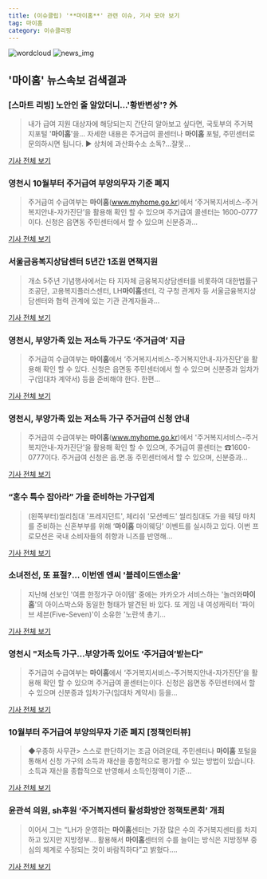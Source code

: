 ```yaml
---
title: (이슈클립) '**마이홈**' 관련 이슈, 기사 모아 보기
tag: 마이홈
category: 이슈클리핑
---
```

![wordcloud](https://s3.ap-northeast-2.amazonaws.com/lyrics101-wordcloud/2018-08-28-1535408403.png)
![news_img](https://user-images.githubusercontent.com/42597476/44507050-1206f400-a6e4-11e8-8d98-7ffbfebb353f.png)
## **'**마이홈**'** 뉴스속보 검색결과
### [스마트 리빙] 노안인 줄 알았더니…'황반변성'? 外

>내가 급여 지원 대상자에 해당되는지 간단히 알아보고 싶다면, 국토부의 주거복지포털 '**마이홈**'을... 자세한 내용은 주거급여 콜센터나 **마이홈** 포털, 주민센터로 문의하시면 됩니다. ▶ 상처에 과산화수소 소독?…잘못...

<a href="http://imnews.imbc.com/replay/2018/nwtoday/article/4788796_22669.html" target="_blank">기사 전체 보기</a>

### 영천시 10월부터 주거급여 부양의무자 기준 폐지

>주거급여 수급여부는 **마이홈**(www.myhome.go.kr)에서 ‘주거복지서비스-주거복지안내-자가진단’을 활용해 확인 할 수 있으며 주거급여 콜센터는 1600-0777이다. 신청은 읍면동 주민센터에서 할 수 있으며 신분증과...

<a href="http://www.newsway.co.kr/news/view?tp=1&ud=2018082708015874072" target="_blank">기사 전체 보기</a>

### 서울금융복지상담센터 5년간 1조원 면책지원

>개소 5주년 기념행사에서는 타 지자체 금융복지상담센터를 비롯하여 대한법률구조공단, 고용복지플러스센터, LH**마이홈**센터, 각 구청 관계자 등 서울금융복지상담센터와 협력 관계에 있는 기관 관계자들과...

<a href="http://www.gokorea.kr/news/articleView.html?idxno=50561" target="_blank">기사 전체 보기</a>

### 영천시, 부양가족 있는 저소득 가구도 ‘주거급여’ 지급

>주거급여 수급여부는 **마이홈**에서 ‘주거복지서비스-주거복지안내-자가진단’을 활용해 확인 할 수 있다. 신청은 읍면동 주민센터에서 할 수 있으며 신분증과 임차가구(임대차 계약서) 등을 준비해야 한다. 한편...

<a href="http://www.nspna.com/news/?mode=view&newsid=302152" target="_blank">기사 전체 보기</a>

### 영천시, 부양가족 있는 저소득 가구 주거급여 신청 안내

>주거급여 수급여부는 **마이홈**(www.myhome.go.kr)에서 '주거복지서비스-주거복지안내-자가진단'을 활용해 확인 할 수 있으며, 주거급여 콜센터는 ☎1600-0777이다. 주거급여 신청은 읍.면.동 주민센터에서 할 수 있으며, 신분증과...

<a href="http://www.anewsa.com/detail.php?number=1361002&thread=09r02" target="_blank">기사 전체 보기</a>

### “혼수 특수 잡아라” 가을 준비하는 가구업계

>(왼쪽부터)씰리침대 '프레지던트', 체리쉬 '모션베드' 씰리침대도 가을 웨딩 마치를 준비하는 신혼부부를 위해 ‘**마이홈** 마이웨딩’ 이벤트를 실시하고 있다. 이번 프로모션은 국내 소비자들의 취향과 니즈를 반영해...

<a href="http://www.enewstoday.co.kr/news/articleView.html?idxno=1224930" target="_blank">기사 전체 보기</a>

### 소녀전선, 또 표절?… 이번엔 엔씨 '블레이드앤소울'

>지난해 선보인 '여름 한정가구 아이템' 중에는 카카오가 서비스하는 '놀러와**마이홈**'의 아이스박스와 동일한 형태가 발견된 바 있다. 또 게임 내 여성캐릭터 '파이브 세븐(Five-Seven)'이 소유한 '노란색 총기...

<a href="http://www.sisaweek.com/news/articleView.html?idxno=112594" target="_blank">기사 전체 보기</a>

### 영천시 "저소득 가구…부양가족 있어도 ‘주거급여’받는다"

>주거급여 수급여부는 **마이홈**에서 ‘주거복지서비스-주거복지안내-자가진단’을 활용해 확인 할 수 있으며 주거급여 콜센터는이다. 신청은 읍면동 주민센터에서 할 수 있으며 신분증과 임차가구(임대차 계약서) 등을...

<a href="http://www.gukjenews.com/news/articleView.html?idxno=980298" target="_blank">기사 전체 보기</a>

### 10월부터 주거급여 부양의무자 기준 폐지 [정책인터뷰]

>◆우종하 사무관> 스스로 판단하기는 조금 어려운데, 주민센터나 **마이홈** 포털을 통해서 신청 가구의 소득과 재산을 종합적으로 평가할 수 있는 방법이 있습니다. 소득과 재산을 종합적으로 반영해서 소득인정액이 기준...

<a href="http://www.ktv.go.kr/content/view?content_id=559518" target="_blank">기사 전체 보기</a>

### 윤관석 의원, sh후원 ‘주거복지센터 활성화방안 정책토론회’ 개최

>이어서 그는 “LH가 운영하는 **마이홈**센터는 가장 많은 수의 주거복지센터를 차지하고 있지만 지방정부... 활용해서 **마이홈**센터의 수를 늘이는 방식은 지방정부 중심의 체계로 수정되는 것이 바람직하다”고 밝혔다....

<a href="http://ilyo.co.kr/?ac=article_view&entry_id=307006" target="_blank">기사 전체 보기</a>


